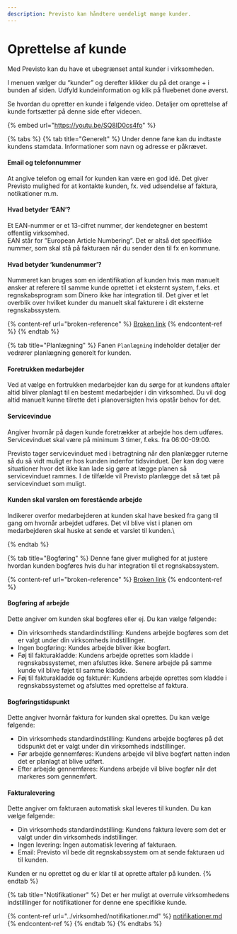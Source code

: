 ```yaml
---
description: Previsto kan håndtere uendeligt mange kunder.
---
```


# Oprettelse af kunde

Med Previsto kan du have et ubegrænset antal kunder i virksomheden.

I menuen vælger du “kunder” og derefter klikker du på det orange + i bunden af siden. Udfyld kundeinformation og klik på fluebenet done øverst.

Se hvordan du opretter en kunde i følgende video. Detaljer om oprettelse af kunde fortsætter på denne side efter videoen.

{% embed url="https://youtu.be/SQ8ID0cs4fo" %}

{% tabs %}
{% tab title="Generelt" %}
Under denne fane kan du indtaste kundens stamdata. Informationer som navn og adresse er påkrævet.

#### Email og telefonnummer <a href="#email" id="email"></a>

At angive telefon og email for kunden kan være en god idé. Det giver Previsto mulighed for at kontakte kunden, fx. ved udsendelse af faktura, notikationer m.m.

#### Hvad betyder ‘EAN’? <a href="#hvad-betyder-ean" id="hvad-betyder-ean"></a>

Et EAN-nummer er et 13-cifret nummer, der kendetegner en bestemt offentlig virksomhed.\
EAN står for ”European Article Numbering”. Det er altså det specifikke nummer, som skal stå på fakturaen når du sender den til fx en kommune.

#### Hvad betyder ‘kundenummer’? <a href="#hvad-betyder-kundenummer" id="hvad-betyder-kundenummer"></a>

Nummeret kan bruges som en identifikation af kunden hvis man manuelt ønsker at referere til samme kunde oprettet i et eksternt system, f.eks. et regnskabsprogram som Dinero ikke har integration til. Det giver et let overblik over hvilket kunder du manuelt skal fakturere i dit eksterne regnskabssystem.

{% content-ref url="broken-reference" %}
[Broken link](broken-reference)
{% endcontent-ref %}
{% endtab %}

{% tab title="Planlægning" %}
Fanen `Planlægning` indeholder detaljer der vedrører planlægning generelt for kunden.

#### Foretrukken medarbejder <a href="#foretrukken-medarbejder" id="foretrukken-medarbejder"></a>

Ved at vælge en fortrukken medarbejder kan du sørge for at kundens aftaler altid bliver planlagt til en bestemt medarbejder i din virksomhed. Du vil dog altid manuelt kunne tilrette det i planoversigten hvis opstår behov for det.

#### Servicevindue <a href="#servicevindue" id="servicevindue"></a>

Angiver hvornår på dagen kunde foretrækker at arbejde hos dem udføres. Servicevinduet skal være på minimum 3 timer, f.eks. fra 06:00-09:00.

Previsto tager servicevinduet med i betragtning når den planlægger ruterne så du så vidt muligt er hos kunden indenfor tidsvinduet. Der kan dog være situationer hvor det ikke kan lade sig gøre at lægge planen så servicevinduet rammes. I de tilfælde vil Previsto planlægge det så tæt på servicevinduet som muligt.

#### Kunden skal varslen om forestående arbejde <a href="#kunden-skal-varslen-om-forestaende-arbejde" id="kunden-skal-varslen-om-forestaende-arbejde"></a>

Indikerer overfor medarbejderen at kunden skal have besked fra gang til gang om hvornår arbejdet udføres. Det vil blive vist i planen om medarbejderen skal huske at sende et varslet til kunden.\

{% endtab %}

{% tab title="Bogføring" %}
Denne fane giver mulighed for at justere hvordan kunden bogføres hvis du har integration til et regnskabssystem.

{% content-ref url="broken-reference" %}
[Broken link](broken-reference)
{% endcontent-ref %}

#### Bogføring af arbejde <a href="#bogforing-af-arbejde" id="bogforing-af-arbejde"></a>

Dette angiver om kunden skal bogføres eller ej. Du kan vælge følgende:

* Din virksomheds standardindstilling: Kundens arbejde bogføres som det er valgt under din virksomheds indstillinger.
* Ingen bogføring: Kundes arbejde bliver ikke bogført.
* Føj til fakturakladde: Kundens arbejde oprettes som kladde i regnskabssystemet, men afsluttes ikke. Senere arbejde på samme kunde vil blive føjet til samme kladde.
* Føj til fakturakladde og fakturér: Kundens arbejde oprettes som kladde i regnskabssystemet og afsluttes med oprettelse af faktura.

#### Bogføringstidspunkt <a href="#bogforingstidspunkt" id="bogforingstidspunkt"></a>

Dette angiver hvornår faktura for kunden skal oprettes. Du kan vælge følgende:

* Din virksomheds standardindstilling: Kundens arbejde bogføres på det tidspunkt det er valgt under din virksomheds indstillinger.
* Før arbejde gennemføres: Kundens arbejde vil blive bogført natten inden det er planlagt at blive udført.
* Efter arbejde gennemføres: Kundens arbejde vil blive bogfør når det markeres som gennemført.

#### Fakturalevering <a href="#fakturalevering" id="fakturalevering"></a>

Dette angiver om fakturaen automatisk skal leveres til kunden. Du kan vælge følgende:

* Din virksomheds standardindstilling: Kundens faktura levere som det er valgt under din virksomheds indstillinger.
* Ingen levering: Ingen automatisk levering af fakturaen.
* Email: Previsto vil bede dit regnskabssystem om at sende fakturaen ud til kunden.

Kunden er nu oprettet og du er klar til at oprette aftaler på kunden.
{% endtab %}

{% tab title="Notifikationer" %}
Det er her muligt at overrule virksomhedens indstillinger for notifikationer for denne ene specifikke kunde.

{% content-ref url="../virksomhed/notifikationer.md" %}
[notifikationer.md](../virksomhed/notifikationer.md)
{% endcontent-ref %}
{% endtab %}
{% endtabs %}


